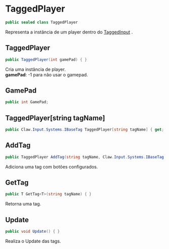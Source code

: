 # TaggedPlayer
```csharp
public sealed class TaggedPlayer
```
Representa a instância de um player dentro do [TaggedInput](/Claw/Input/Systems/TaggedInput.md#TaggedInput) .<br />
## TaggedPlayer
```csharp
public TaggedPlayer(int gamePad) { }
```
Cria uma instância de player.<br />
**gamePad**: -1 para não usar o gamepad.<br />
## GamePad
```csharp
public int GamePad;
```
## TaggedPlayer[string tagName]
```csharp
public Claw.Input.Systems.IBaseTag TaggedPlayer[string tagName] { get; } 
```
## AddTag
```csharp
public TaggedPlayer AddTag(string tagName, Claw.Input.Systems.IBaseTag tag) { }
```
Adiciona uma tag com botões configurados.<br />
## GetTag
```csharp
public T GetTag<T>(string tagName) { }
```
Retorna uma tag.<br />
## Update
```csharp
public void Update() { }
```
Realiza o Update das tags.<br />
